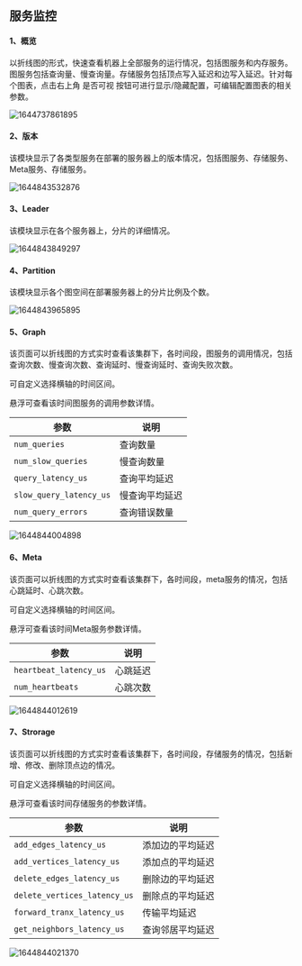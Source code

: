 ## 服务监控
#### 1、概览

以折线图的形式，快速查看机器上全部服务的运行情况，包括图服务和内存服务。图服务包括查询量、慢查询量。存储服务包括顶点写入延迟和边写入延迟。针对每个图表，点击右上角 是否可视 按钮可进行显示/隐藏配置，可编辑配置图表的相关参数。

![1644737861895](C:\Users\zhaotongtong10\AppData\Roaming\Typora\typora-user-images\1644737861895.png)

#### 2、版本

该模块显示了各类型服务在部署的服务器上的版本情况，包括图服务、存储服务、Meta服务、存储服务。

![1644843532876](C:\Users\zhaotongtong10\AppData\Roaming\Typora\typora-user-images\1644843532876.png)

#### 3、Leader

该模块显示在各个服务器上，分片的详细情况。

![1644843849297](C:\Users\zhaotongtong10\AppData\Roaming\Typora\typora-user-images\1644843849297.png)

#### 4、Partition

该模块显示各个图空间在部署服务器上的分片比例及个数。

![1644843965895](C:\Users\zhaotongtong10\AppData\Roaming\Typora\typora-user-images\1644843965895.png)

#### 5、Graph

该页面可以折线图的方式实时查看该集群下，各时间段，图服务的调用情况，包括查询次数、慢查询次数、查询延时、慢查询延时、查询失败次数。

可自定义选择横轴的时间区间。

悬浮可查看该时间图服务的调用参数详情。

| 参数                    | 说明           |
| ----------------------- | -------------- |
| `num_queries`           | 查询数量       |
| `num_slow_queries`      | 慢查询数量     |
| `query_latency_us`      | 查询平均延迟   |
| `slow_query_latency_us` | 慢查询平均延迟 |
| `num_query_errors`      | 查询错误数量   |

![1644844004898](C:\Users\zhaotongtong10\AppData\Roaming\Typora\typora-user-images\1644844004898.png)

#### 6、Meta

该页面可以折线图的方式实时查看该集群下，各时间段，meta服务的情况，包括心跳延时、心跳次数。

可自定义选择横轴的时间区间。

悬浮可查看该时间Meta服务参数详情。

| 参数                   | 说明     |
| ---------------------- | -------- |
| `heartbeat_latency_us` | 心跳延迟 |
| `num_heartbeats`       | 心跳次数 |

![1644844012619](C:\Users\zhaotongtong10\AppData\Roaming\Typora\typora-user-images\1644844012619.png)

#### 7、Strorage

该页面可以折线图的方式实时查看该集群下，各时间段，存储服务的情况，包括新增、修改、删除顶点边的情况。

可自定义选择横轴的时间区间。

悬浮可查看该时间存储服务的参数详情。

| 参数                         | 说明             |
| ---------------------------- | ---------------- |
| `add_edges_latency_us`       | 添加边的平均延迟 |
| `add_vertices_latency_us`    | 添加点的平均延迟 |
| `delete_edges_latency_us`    | 删除边的平均延迟 |
| `delete_vertices_latency_us` | 删除点的平均延迟 |
| `forward_tranx_latency_us`   | 传输平均延迟     |
| `get_neighbors_latency_us`   | 查询邻居平均延迟 |

![1644844021370](C:\Users\zhaotongtong10\AppData\Roaming\Typora\typora-user-images\1644844021370.png)






